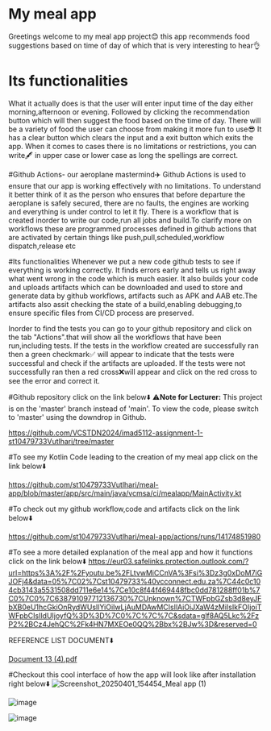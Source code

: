 # My meal app
Greetings welcome to my meal app project😊 this app recommends food suggestions based on time of day of which that is very interesting to hear👌

# Its functionalities
What it actually does is that the user will enter input time of the day either morning,afternoon or evening.
Followed by clicking the recommendation button which will then suggest the food based on the time of day.
There will be a variety of food the user can choose from making it more fun to use😎
It has a clear button which clears the input and a exit button which exits the app.
When it comes to cases there is no limitations or restrictions, you can write🖋️ in upper case or lower case as long the spellings are correct.

#Github Actions- our aeroplane mastermind✈️
Github Actions is used to ensure that our app is working effectively with no limitations.
To understand it better think of it as the person who ensures that before departure the aeroplane is safely secured, there are no faults, the engines are working and everything is under control to let it fly.
There is a workflow that is created inorder to write our code,run all jobs and build.To clarify more on workflows these are programmed processes defined in github actions that are activated by certain things like push,pull,scheduled,workflow dispatch,release etc

#Its functionalities
Whenever we put a new code github tests to see if everything is working correctly.
It finds errors early and tells us right away what went wrong in the code which is much easier.
It also builds your code and uploads artifacts which can be downloaded and used to store and generate data by github workflows, artifacts such as APK and AAB etc.The artifacts also assit checking the state of a build,enabling debugging,to ensure specific files from CI/CD process are preserved.

Inorder to find the tests you can go to your github repository and click on the tab "Actions".that will show all the workflows that have been run,including tests.
If the tests in the workflow created are successfully ran then a green checkmark✅ will appear to indicate that the tests were successful and check if the artifacts are uploaded.
If the tests were not successfully ran then a red cross❌will appear and click on the red cross to see the error and correct it.

#Github repository click on the link below⬇️
⚠️**Note for Lecturer:**
This project is on the 'master' branch instead of 'main'.
To view the code, please switch to 'master' using the downdrop in Github.

https://github.com/VCSTDN2024/imad5112-assignment-1-st10479733Vutlhari/tree/master

#To see my Kotlin Code leading to the creation of my meal app click on the link below⬇️

https://github.com/st10479733Vutlhari/meal-app/blob/master/app/src/main/java/vcmsa/ci/mealapp/MainActivity.kt


#To check out my github workflow,code and artifacts click on the link below⬇️

https://github.com/st10479733Vutlhari/meal-app/actions/runs/14174851980


#To see a more detailed explanation of the meal app and how it functions click on the link below⬇️
https://eur03.safelinks.protection.outlook.com/?url=https%3A%2F%2Fyoutu.be%2FLtvwMiCCnVA%3Fsi%3Dz3g0xDoM7iGJOFj4&data=05%7C02%7Cst10479733%40vcconnect.edu.za%7C44c0c104cb3143a5531508dd711e6e14%7Ce10c8f44f469448fbc0dd781288ff01b%7C0%7C0%7C638791097712136730%7CUnknown%7CTWFpbGZsb3d8eyJFbXB0eU1hcGkiOnRydWUsIlYiOiIwLjAuMDAwMCIsIlAiOiJXaW4zMiIsIkFOIjoiTWFpbCIsIldUIjoyfQ%3D%3D%7C0%7C%7C%7C&sdata=glf8AQ5Lkc%2FzP2%2BCz4JehQC%2Fk4HN7MXEOe0QQ%2Bbx%2BJw%3D&reserved=0

REFERENCE LIST DOCUMENT⬇️

[Document 13 (4).pdf](https://github.com/user-attachments/files/19573888/Document.13.4.pdf)

#Checkout this cool interface of how the app will look like after installation right below⬇️
![Screenshot_20250401_154454_Meal app (1)](https://github.com/user-attachments/assets/927648a9-1957-4af3-9b6f-7e8dc37c010b)

![image](https://github.com/user-attachments/assets/92857da0-fe9b-4ea6-9462-e52055ca0dcf)

![image](https://github.com/user-attachments/assets/4bf01803-dfb1-4dfd-b5e1-833cbbf2b5a1)



